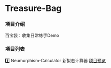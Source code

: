# Treasure-Bag

### 项目介绍
百宝袋：收集日常练手Demo

### 项目列表
1️⃣ Neumorphism-Calculator 新拟态计算器 [项目预览](https://hymanchoi.github.io/Treasure-Bag/Neumorphism-Calculator/index.html)